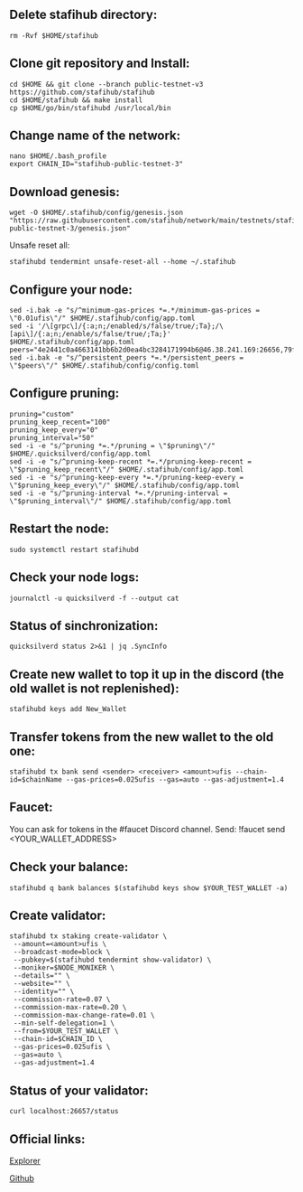 ## Delete stafihub directory:
```
rm -Rvf $HOME/stafihub
```
## Clone git repository and Install:
```
cd $HOME && git clone --branch public-testnet-v3 https://github.com/stafihub/stafihub
cd $HOME/stafihub && make install
cp $HOME/go/bin/stafihubd /usr/local/bin
```
## Change name of the network:
```
nano $HOME/.bash_profile
export CHAIN_ID="stafihub-public-testnet-3"
```
## Download genesis:
```
wget -O $HOME/.stafihub/config/genesis.json "https://raw.githubusercontent.com/stafihub/network/main/testnets/stafihub-public-testnet-3/genesis.json"
```
Unsafe reset all:
```
stafihubd tendermint unsafe-reset-all --home ~/.stafihub
```
## Configure your node:
```
sed -i.bak -e "s/^minimum-gas-prices *=.*/minimum-gas-prices = \"0.01ufis\"/" $HOME/.stafihub/config/app.toml
sed -i '/\[grpc\]/{:a;n;/enabled/s/false/true/;Ta};/\[api\]/{:a;n;/enable/s/false/true/;Ta;}' $HOME/.stafihub/config/app.toml
peers="4e2441c0a4663141bb6b2d0ea4bc3284171994b6@46.38.241.169:26656,79ffbd983ab6d47c270444f517edd37049ae4937@23.88.114.52:26656"
sed -i.bak -e "s/^persistent_peers *=.*/persistent_peers = \"$peers\"/" $HOME/.stafihub/config/config.toml
```
## Configure pruning:
```
pruning="custom"
pruning_keep_recent="100"
pruning_keep_every="0"
pruning_interval="50"
sed -i -e "s/^pruning *=.*/pruning = \"$pruning\"/" $HOME/.quicksilverd/config/app.toml
sed -i -e "s/^pruning-keep-recent *=.*/pruning-keep-recent = \"$pruning_keep_recent\"/" $HOME/.stafihub/config/app.toml
sed -i -e "s/^pruning-keep-every *=.*/pruning-keep-every = \"$pruning_keep_every\"/" $HOME/.stafihub/config/app.toml
sed -i -e "s/^pruning-interval *=.*/pruning-interval = \"$pruning_interval\"/" $HOME/.stafihub/config/app.toml
```
## Restart the node:
```
sudo systemctl restart stafihubd
```
## Check your node logs:
```
journalctl -u quicksilverd -f --output cat
```
## Status of sinchronization:
```
quicksilverd status 2>&1 | jq .SyncInfo
```
## Create new wallet to top it up in the discord (the old wallet is not replenished):
```
stafihubd keys add New_Wallet
```
## Transfer tokens from the new wallet to the old one:
```
stafihubd tx bank send <sender> <receiver> <amount>ufis --chain-id=$chainName --gas-prices=0.025ufis --gas=auto --gas-adjustment=1.4
```

## Faucet:
You can ask for tokens in the #faucet Discord channel. Send: !faucet send <YOUR_WALLET_ADDRESS>

## Сheck your balance:
```
stafihubd q bank balances $(stafihubd keys show $YOUR_TEST_WALLET -a)
```
## Create validator:
```
stafihubd tx staking create-validator \
 --amount=<amount>ufis \
 --broadcast-mode=block \
 --pubkey=$(stafihubd tendermint show-validator) \
 --moniker=$NODE_MONIKER \
 --details="" \
 --website="" \
 --identity="" \
 --commission-rate=0.07 \
 --commission-max-rate=0.20 \
 --commission-max-change-rate=0.01 \
 --min-self-delegation=1 \
 --from=$YOUR_TEST_WALLET \
 --chain-id=$CHAIN_ID \
 --gas-prices=0.025ufis \
 --gas=auto \
 --gas-adjustment=1.4
```
## Status of your validator:
```
curl localhost:26657/status
```
## Official links:
[Explorer](https://testnet.explorer.testnet.run/Quicksilver/gov)

[Github](https://github.com/stafihub/network/tree/main/testnets)
